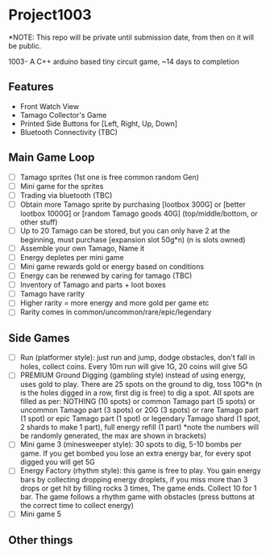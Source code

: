 # Project1003

*NOTE: This repo will be private until submission date, from then on it will be public.

1003- A C++ arduino based tiny circuit game, ~14 days to completion

## Features
- Front Watch View
- Tamago Collector's Game
- Printed Side Buttons for [Left, Right, Up, Down]
- Bluetooth Connectivity (TBC)

## Main Game Loop
- [ ] Tamago sprites (1st one is free common random Gen)
- [ ] Mini game for the sprites
- [ ] Trading via bluetooth (TBC)
- [ ] Obtain more Tamago sprite by purchasing [lootbox 300G] or [better lootbox 1000G] or [random Tamago goods 40G] (top/middle/bottom, or other stuff)
- [ ] Up to 20 Tamago can be stored, but you can only have 2 at the beginning, must purchase [expansion slot 50g*n) (n is slots owned)
- [ ] Assemble your own Tamago, Name it
- [ ] Energy depletes per mini game
- [ ] Mini game rewards gold or energy based on conditions
- [ ] Energy can be renewed by caring for tamago (TBC)
- [ ] Inventory of Tamago and parts + loot boxes
- [ ] Tamago have rarity
- [ ] Higher rarity = more energy and more gold per game etc
- [ ] Rarity comes in common/uncommon/rare/epic/legendary

## Side Games
- [ ] Run (platformer style): just run and jump, dodge obstacles, don't fall in holes, collect coins. Every 10m run will give 1G, 20 coins will give 5G
- [ ] PREMIUM Ground Digging (gambling style) instead of using energy, uses gold to play. There are 25 spots on the ground to dig, toss 10G*n (n is the holes digged in a row, first dig is free) to dig a spot. All spots are filled as per: NOTHING (10 spots) or common Tamago part (5 spots) or uncommon Tamago part (3 spots) or 20G (3 spots) or rare Tamago part (1 spot) or epic Tamago part (1 spot) or legendary Tamago shard (1 spot, 2 shards to make 1 part), full energy refill (1 part) *note the numbers will be randomly generated, the max are shown in brackets)
- [ ] Mini game 3 (minesweeper style): 30 spots to dig, 5-10 bombs per game. If you get bombed you lose an extra energy bar, for every spot digged you will get 5G
- [ ] Energy Factory (rhythm style): this game is free to play. You gain energy bars by collecting dropping energy droplets, if you miss more than 3 drops or get hit by filling rocks 3 times, The game ends. Collect 10 for 1 bar.  The game follows a rhythm game with obstacles (press buttons at the correct time to collect energy)
- [ ] Mini game 5 

## Other things
